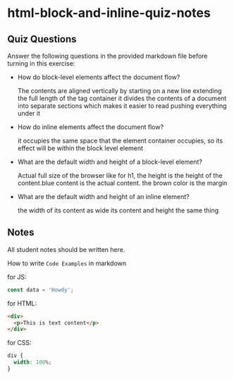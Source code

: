 # html-block-and-inline-quiz-notes

## Quiz Questions

Answer the following questions in the provided markdown file before turning in this exercise:

- How do block-level elements affect the document flow?

  The contents are aligned vertically by starting on a new line extending the full length of the tag container
  it divides the contents of a document into separate sections which makes it easier to read
  pushing everything under it

- How do inline elements affect the document flow?

  it occupies the same space that the element container occupies, so its effect will be within the block level element

- What are the default width and height of a block-level element?

  Actual full size of the browser like for h1, the height is the height of the content.blue content is the actual content.
  the brown color is the margin

- What are the default width and height of an inline element?

  the width of its content as wide its content and height the same thing

## Notes

All student notes should be written here.

How to write `Code Examples` in markdown

for JS:

```javascript
const data = 'Howdy';
```

for HTML:

```html
<div>
  <p>This is text content</p>
</div>
```

for CSS:

```css
div {
  width: 100%;
}
```
